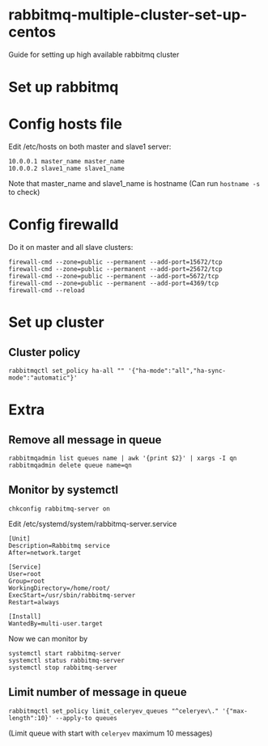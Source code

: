 # rabbitmq-multiple-cluster-set-up-centos
Guide for setting up high available rabbitmq cluster

# Set up rabbitmq


# Config hosts file
Edit /etc/hosts on both master and slave1 server:

```
10.0.0.1 master_name master_name
10.0.0.2 slave1_name slave1_name
```

Note that master_name and slave1_name is hostname (Can run `hostname -s` to check)

# Config firewalld
Do it on master and all slave clusters:

```
firewall-cmd --zone=public --permanent --add-port=15672/tcp
firewall-cmd --zone=public --permanent --add-port=25672/tcp
firewall-cmd --zone=public --permanent --add-port=5672/tcp
firewall-cmd --zone=public --permanent --add-port=4369/tcp
firewall-cmd --reload
```
 

# Set up cluster

## Cluster policy
```
rabbitmqctl set_policy ha-all "" '{"ha-mode":"all","ha-sync-mode":"automatic"}'
```

# Extra
## Remove all message in queue
```
rabbitmqadmin list queues name | awk '{print $2}' | xargs -I qn rabbitmqadmin delete queue name=qn
```

## Monitor by systemctl

```
chkconfig rabbitmq-server on
```
Edit /etc/systemd/system/rabbitmq-server.service

```
[Unit]
Description=Rabbitmq service
After=network.target

[Service]
User=root
Group=root
WorkingDirectory=/home/root/
ExecStart=/usr/sbin/rabbitmq-server
Restart=always

[Install]
WantedBy=multi-user.target
```

Now we can monitor by
```
systemctl start rabbitmq-server
systemctl status rabbitmq-server
systemctl stop rabbitmq-server
```
## Limit number of message in queue 
```
rabbitmqctl set_policy limit_celeryev_queues "^celeryev\." '{"max-length":10}' --apply-to queues
```
(Limit queue with start with `celeryev` maximum 10 messages)


